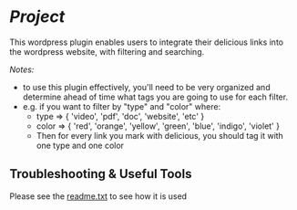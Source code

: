 # _Project_

This wordpress plugin enables users to integrate their delicious links into the wordpress website, with filtering and searching.

_Notes:_
- to use this plugin effectively, you'll need to be very organized and determine ahead of time what tags you are going to use for each filter.
- e.g. if you want to filter by "type" and "color" where: 
  * type => { 'video', 'pdf', 'doc', 'website', 'etc' } 
  * color => { 'red', 'orange', 'yellow', 'green', 'blue', 'indigo', 'violet' }
  * Then for every link you mark with delicious, you should tag it with one type and one color

## Troubleshooting & Useful Tools

Please see the [readme.txt](https://github.com/ubc/ubc-delicious-search/blob/master/readme.txt) to see how it is used
